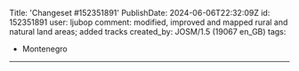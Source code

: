 Title: 'Changeset #152351891'
PublishDate: 2024-06-06T22:32:09Z
id: 152351891
user: ljubop
comment: modified, improved and mapped rural and natural land areas; added tracks
created_by: JOSM/1.5 (19067 en_GB)
tags:
- Montenegro

---
